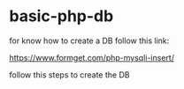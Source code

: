 # basic-php-db

for know how to create a DB follow this link:

https://www.formget.com/php-mysqli-insert/

follow this steps to create the DB
